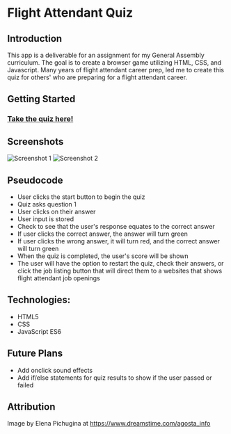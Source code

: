 # Flight Attendant Quiz 

## Introduction

This app is a deliverable for an assignment for my General Assembly curriculum. The goal is to create a browser game utilizing HTML, CSS, and Javascript. Many years of flight attendant career prep, led me to create this quiz for others' who are preparing for a flight attendant career.



## Getting Started

### [Take the quiz here!](http://jessicaaikin.surge.sh/)

## Screenshots

![Screenshot 1](https://i.imgur.com/UuImPyW.png)
![Screenshot 2](https://i.imgur.com/B0OTkKy.png)

## Pseudocode

* User clicks the start button to begin the quiz
* Quiz asks question 1
* User clicks on their answer
* User input is stored 
* Check to see that the user's response equates to the correct answer
* If user clicks the correct answer, the answer will turn green
* If user clicks the wrong answer, it will turn red, and the correct answer will turn green
* When the quiz is completed, the user's score will be shown
* The user will have the option to restart the quiz, check their answers, or click the job listing button that will direct them to a websites that shows flight attendant job openings 

## Technologies:

* HTML5
* CSS
* JavaScript ES6

## Future Plans

* Add onclick sound effects
* Add if/else statements for quiz results to show if the user passed or failed


## Attribution
Image by Elena Pichugina at
https://www.dreamstime.com/agosta_info


